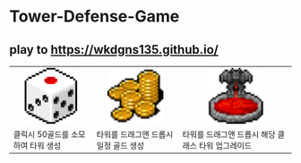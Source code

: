 # Tower-Defense-Game
## play to https://wkdgns135.github.io/

<table>
    <tr>
        <td align="center">
            <img src ='src/assets/images/button/dice.png' width = "100" heigth = "100"></img>
        </td>
        <td align="center">
            <img src ='src/assets/images/button/bin.png' width = "100" heigth = "100"></img>
        </td>
        <td align="center">
            <img src ='src/assets/images/button/upgrade.png' width = "100" heigth = "100"></img>
        </td>
    </tr>
        <tr>
        <td>
            클릭시 50골드를 소모하여 타워 생성
        </td>
        <td>
            타워를 드래그앤 드롭시 일정 골드 생성 
        </td>
        <td>
            타워를 드래그앤 드롭시 해당 클래스 타워 업그레이드
        </td>
    </tr>
</table>
